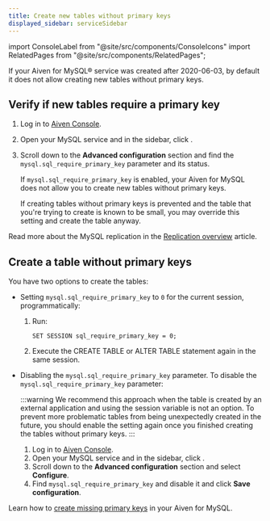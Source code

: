 ```yaml
---
title: Create new tables without primary keys
displayed_sidebar: serviceSidebar
---
```


import ConsoleLabel from "@site/src/components/ConsoleIcons"
import RelatedPages from "@site/src/components/RelatedPages";

If your Aiven for MySQL® service was created after 2020-06-03, by default it does not allow creating new tables without primary keys.

## Verify if new tables require a primary key

1.  Log in to [Aiven Console](https://console.aiven.io/).

1.  Open your MySQL service and in the sidebar, click <ConsoleLabel name="servicesettings"/>.

1.  Scroll down to the **Advanced configuration** section and find the
    `mysql.sql_require_primary_key` parameter and its status.

    If `mysql.sql_require_primary_key` is enabled, your Aiven for MySQL
    does not allow you to create new tables without primary keys.

    If creating tables without primary keys is prevented and the table
    that you're trying to create is known to be small, you may override
    this setting and create the table anyway.

Read more about the MySQL replication in the
[Replication overview](/docs/products/mysql/concepts/mysql-replication) article.

## Create a table without primary keys

You have two options to create the tables:

-   Setting `mysql.sql_require_primary_key` to `0` for the current
    session, programmatically:

    1. Run:

       ```shell
       SET SESSION sql_require_primary_key = 0;
       ```

    1. Execute the CREATE TABLE or ALTER TABLE statement again in the same session.

-   Disabling the `mysql.sql_require_primary_key` parameter. To disable the
    `mysql.sql_require_primary_key` parameter:

    :::warning
    We recommend this approach when the table is
    created by an external application and using the session variable is
    not an option. To prevent more problematic tables from being
    unexpectedly created in the future, you should enable the setting
    again once you finished creating the tables without primary keys.
    :::

    1.  Log in to [Aiven Console](https://console.aiven.io/).
    1.  Open your MySQL service and in the sidebar, click <ConsoleLabel name="servicesettings"/>.
    1.  Scroll down to the **Advanced configuration** section and select **Configure**.
    1.  Find `mysql.sql_require_primary_key` and disable it and click **Save configuration**.

<RelatedPages/>

Learn how to
[create missing primary keys](/docs/products/mysql/howto/create-missing-primary-keys) in your Aiven for MySQL.
